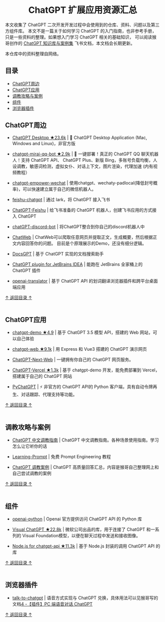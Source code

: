 <h1 align="center">ChatGPT 扩展应用资源汇总</h1>

本文收集了 ChatGPT 二次开发开发过程中会使用到的仓库、资料、问题以及第三方组件库。
本文不是一篇关于如何学习 ChatGPT 的入门指南，也非参考手册，只是一些资料的整理。如果想入门学习 ChatGPT 相关的基础知识，
可以阅读猴哥创作的 [ChatGPT 知识库与案例集](https://l2tszbl819.feishu.cn/docx/SBCKdyN3Co5ayGxkkPfc8nm8nYg) 飞书文档，本文档会长期更新。

本仓库中的资料整理自网络。


## 目录

- [ChatGPT周边](#ChatGPT周边)
- [ChatGPT应用](#ChatGPT应用)
- [调教攻略与案例](#调教攻略与案例)
- [组件](#组件)
- [浏览器插件](#浏览器插件)


## ChatGPT周边

- [ChatGPT Desktop ★23.6k](https://github.com/lencx/ChatGPT) | 🔮 ChatGPT Desktop Application (Mac, Windows and Linux)，非官方版

- [chatgpt-mirai-qq-bot ★2.9k](https://github.com/lss233/chatgpt-mirai-qq-bot) | 🚀 一键部署！真正的 ChatGPT QQ 聊天机器人！支持 ChatGPT API、 ChatGPT Plus、新版 Bing，多账号负载均衡，人设调教，敏感词检测，虚拟女仆、对话上下文，图片渲染，代理加速 (内有视频教程）

- [chatgpt-empower-wechat](https://github.com/JasonSTong/chatgpt-empower-wechat) | 使用chatgpt、wechaty-padlocal(降低封号概率)，可以快速建立属于自己的微信机器人。

- [feishu-chatgpt](https://github.com/Leizhenpeng/feishu-chatgpt) | 通过 lark，将 ChatGPT 接入飞书

- [ChatGPT-Feishu](https://github.com/bestony/ChatGPT-Feishu) | 给飞书准备的 ChatGPT 机器人，创建飞书应用的方式接入 ChatGPT

- [chatGPT-discord-bot](https://github.com/Zero6992/chatGPT-discord-bot) | 将ChatGPT整合到你自己的discord机器人中

- [ChatWeb](https://github.com/SkywalkerDarren/chatWeb) | ChatWeb可以爬取任意网页并提取正文，生成概要，然后根据正文内容回答你的问题。 目前是个原理展示的Demo，还没有细分逻辑。

- [DocsGPT](https://github.com/arc53/DocsGPT) | 基于 ChatGPT 实现的文档搜索助手

- [ChatGPT plugin for JetBrains IDEA](https://github.com/dromara/ChatGPT) | 能跑在 JetBrains 全家桶上的 ChatGPT 插件

- [openai-translator](https://github.com/yetone/openai-translator) | 基于 ChatGPT API 的划词翻译浏览器插件和跨平台桌面端应用


[↑ 返回目录 ↑](#目录)
<br><br>


## ChatGPT应用
- [chatgpt-demo ★4.9](https://github.com/ddiu8081/chatgpt-demo) | 基于 ChatGPT 3.5 模型 API，搭建的 Web 网站，可以自己体验

- [chatgpt-web ★9.1k](https://github.com/Chanzhaoyu/chatgpt-web) | 用 Express 和 Vue3 搭建的 ChatGPT 演示网页

- [ChatGPT-Next-Web](https://github.com/Yidadaa/ChatGPT-Next-Web) | 一键拥有你自己的 ChatGPT 网页服务。

- [ChatGPT-Vercel ★1.3k](https://github.com/ourongxing/chatgpt-vercel) | 基于 chatgpt-demo 开发，能免费部署到 Vercel，搭建属于自己的 ChatGPT 网站

- [PyChatGPT](https://github.com/rawandahmad698/PyChatGPT) | ⚡ 非官方的 ChatGPT API的 Python 客户端，具有自动令牌再生、对话跟踪、代理支持等功能。

[↑ 返回目录 ↑](#目录)
<br><br>


## 调教攻略与案例

- [ChatGPT 中文调教指南](https://github.com/PlexPt/awesome-chatgpt-prompts-zh) | ChatGPT 中文调教指南。各种场景使用指南。学习怎么让它听你的话

- [Learning-Prompt](https://github.com/thinkingjimmy/Learning-Prompt) | 免费 Prompt Engineering 教程

- [ChatGPT 调教案例](https://l2tszbl819.feishu.cn/sheets/shtcnUozyuDgJwzT9fQiKtU53wf) | ChatGPT 高质量回答汇总，内容是猴哥自己整理网上和自己尝试调教的案例

[↑ 返回目录 ↑](#目录)
<br><br>


## 组件
- [openai-python](https://github.com/openai/openai-python) | Openai 官方提供访问 ChatGPT API 的 Python 库

- [Visual ChatGPT ★22.8k](https://github.com/microsoft/visual-chatgpt) | 微软公司出品的库，用于连接了 ChatGPT 和一系列的 Visual Foundation模型，以便在聊天过程中发送和接收图像。

- [Node.js for chatgpt-api ★11.3k](https://github.com/transitive-bullshit/chatgpt-api) | 基于 Node.js 封装的调用 ChatGPT API 的库

[↑ 返回目录 ↑](#目录)
<br><br>


## 浏览器插件

- [talk-to-chatgpt](https://github.com/C-Nedelcu/talk-to-chatgpt) | 语音方式实现与 ChatGPT 兑换，具体用法可以见猴哥写的文档[4 -【插件】PC 端语音对话 ChatGPT](https://l2tszbl819.feishu.cn/docx/SBCKdyN3Co5ayGxkkPfc8nm8nYg)

[↑ 返回目录 ↑](#目录)
<br><br>
